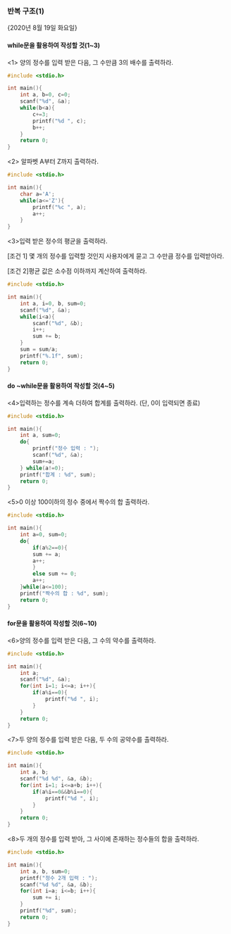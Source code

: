 ### 반복 구조(1)

{2020년 8월 19일 화요일}

#### **while문을 활용하여 작성할 것(1~3)**



<1> 양의 정수를 입력 받은 다음, 그 수만큼 3의 배수를 출력하라.

```c
#include <stdio.h>

int main(){
	int a, b=0, c=0;
	scanf("%d", &a);
	while(b<a){
		c+=3;
		printf("%d ", c);
		b++;
	}	
	return 0;
}
```



<2> 알파벳 A부터 Z까지 출력하라.

```c
#include <stdio.h>

int main(){
	char a='A';
	while(a<='Z'){
		printf("%c ", a);
		a++;
	}
}
```



<3>입력 받은 정수의 평균을 출력하라.

[조건 1] 몇 개의 정수를 입력할 것인지 사용자에게 묻고 그 수만큼 정수를 입력받아라.

[조건 2]평균 값은 소수점 이하까지 계산하여 출력하라.

```c
#include <stdio.h>

int main(){
	int a, i=0, b, sum=0;
	scanf("%d", &a);
	while(i<a){
		scanf("%d", &b);
		i++;
		sum += b;
	}
	sum = sum/a;
	printf("%.1f", sum);
	return 0;
}
```



#### **do ~while문을 활용하여 작성할 것(4~5)**



<4>입력하는 정수를 계속 더하여 합계를 출력하라. (단, 0이 입력되면 종료)

```c
#include <stdio.h>

int main(){
	int a, sum=0;
	do{
		printf("정수 입력 : ");
		scanf("%d", &a);
		sum+=a;
	} while(a!=0);
	printf("합계 : %d", sum);
	return 0;
}
```



<5>0 이상 100이하의 정수 중에서 짝수의 합 출력하라.

```c
#include <stdio.h>

int main(){
	int a=0, sum=0;
	do{
		if(a%2==0){
		sum += a;
		a++;		
		}
		else sum += 0;
		a++; 
	}while(a<=100);
	printf("짝수의 합 : %d", sum);
	return 0;
} 
```



#### **for문을 활용하여 작성할 것(6~10)**



<6>양의 정수를 입력 받은 다음, 그 수의 약수를 출력하라.

```c
#include <stdio.h>

int main(){
	int a;
	scanf("%d", &a);
	for(int i=1; i<=a; i++){
		if(a%i==0){
			printf("%d ", i);
		}
	}
	return 0;
}
```



<7>두 양의 정수를 입력 받은 다음, 두 수의 공약수를 출력하라.

```c
#include <stdio.h>

int main(){
	int a, b;
	scanf("%d %d", &a, &b);
	for(int i=1; i<=a+b; i++){
		if(a%i==0&&b%i==0){
			printf("%d ", i);
		}
	}
	return 0;
}
```



<8>두 개의 정수를 입력 받아, 그 사이에 존재하는 정수들의 합을 출력하라.

```c
#include <stdio.h>

int main(){
	int a, b, sum=0;
	printf("정수 2개 입력 : ");
	scanf("%d %d", &a, &b);
	for(int i=a; i<=b; i++){
		sum += i;
	}
	printf("%d", sum); 
	return 0;
}
```